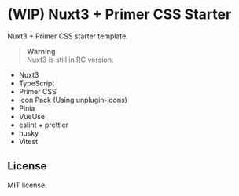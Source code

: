 # (WIP) Nuxt3 + Primer CSS Starter

Nuxt3 + Primer CSS starter template.

> **Warning**  
> Nuxt3 is still in RC version.

* Nuxt3
* TypeScript
* Primer CSS
* Icon Pack (Using unplugin-icons)
* Pinia
* VueUse
* eslint + prettier
* husky
* Vitest

## License

MIT license.
